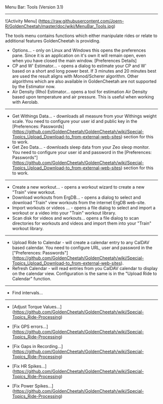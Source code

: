 Menu Bar: Tools (Version 3.1)
***

![Activity Menu] (https://raw.githubusercontent.com/Joern-R/GoldenCheetah/master/doc/wiki/MenuBar_Tools.jpg)

The tools menu contains functions which either manipulate rides or relate to additional features GoldenCheetah is providing.

* Options... - only on Linux and Windows this opens the preferences pane. Since it is an application on it's own it will remain open, even when you have closed the main window. [Preferences Details]
* CP and W' Estimator... - opens a dialog to estimate your CP and W' based on a short and long power best. If 3 minutes and 20 minutes best are used the result aligns with Monod/Scherer algorithm. Other algorithms which are also available in GoldenCheetah are not supported by the Estimator now. 
* Air Density (Rho) Estimator... opens a tool for estimation Air Density based upon temperature and air pressure. This is useful when working with Aerolab.

***

* Get Withings Data... - downloads all measure from your Withings weight scale. You need to configure your user id and public key in the [Preferences: Passwords]
(https://github.com/GoldenCheetah/GoldenCheetah/wiki/Special-Topics_Upload_Download-to_from-external-web-sites) section for this to work.
* Get Zeo Data... - downloads sleep data from your Zeo sleop monitor. You need to configure your user id and password in the [Preferences: Passwords"] (https://github.com/GoldenCheetah/GoldenCheetah/wiki/Special-Topics_Upload_Download-to_from-external-web-sites) section for this to work.


***
* Create a new workout... - opens a workout wizard to create a new "Train" view workout. 
* Download workouts from ErgDB... - opens a dialog to select and download "Train" view workouts from the internet ErgDB web-site.
* Import workouts or videos ... - opens a file dialog to select and import a workout or a video into your "Train" workout library.
* Scan disk for videos and workouts... opens a file dialog to scan directories for workouts and videos and import them into your "Train" workout library.

***

* Upload Ride to Calendar - will create a calendar entry to any CalDAV based calendar. You need to configure URL, user and password in the ["Preferences: Passwords"] (https://github.com/GoldenCheetah/GoldenCheetah/wiki/Special-Topics_Upload_Download-to_from-external-web-sites).
* Refresh Calendar - will read entries from you CalDAV calendar to display on the calendar view. Configuration is the same is in the "Upload Ride to Calendar" function.

***

* Find intervals...

***

* [Adjust Torque Values...] (https://github.com/GoldenCheetah/GoldenCheetah/wiki/Special-Topics_Ride-Processing)
* [Fix GPS errors...] (https://github.com/GoldenCheetah/GoldenCheetah/wiki/Special-Topics_Ride-Processing)

* [Fix Gaps in Recording...] (https://github.com/GoldenCheetah/GoldenCheetah/wiki/Special-Topics_Ride-Processing)

* [Fix HR Spikes...] (https://github.com/GoldenCheetah/GoldenCheetah/wiki/Special-Topics_Ride-Processing)

* [Fix Power Spikes...] (https://github.com/GoldenCheetah/GoldenCheetah/wiki/Special-Topics_Ride-Processing)


